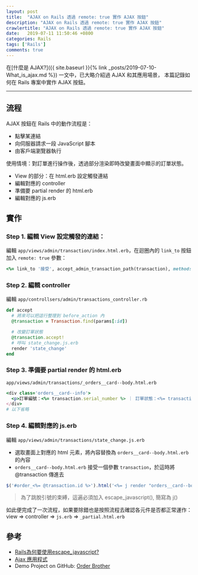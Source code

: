 ```yaml
---
layout: post
title:  "AJAX on Rails 透過 remote: true 實作 AJAX 按鈕"
description: "AJAX on Rails 透過 remote: true 實作 AJAX 按鈕"
crawlertitle: "AJAX on Rails 透過 remote: true 實作 AJAX 按鈕"
date:   2019-07-11 11:50:46 +0800
categories: Rails
tags: ['Rails']
comments: true
---
```


在[什麼是 AJAX?]({{ site.baseurl }}{% link _posts/2019-07-10-What_is_ajax.md %}) 一文中，已大略介紹過 AJAX 和其應用場景，
本篇記錄如何在 Rails 專案中實作 AJAX 按鈕。

---
## 流程

AJAX 按鈕在 Rails 中的動作流程是：
- 點擊某連結
- 向伺服器請求一段 JavaScript 腳本
- 由客戶端瀏覽器執行


使用情境：對訂單進行操作後，透過部分渲染即時改變畫面中顯示的訂單狀態。

- View 的部分：在 html.erb 設定觸發連結
- 編輯對應的 controller
- 準備要 partial render 的 html.erb
- 編輯對應的 js.erb

## 實作

### Step 1. 編輯 View 設定觸發的連結：  
編輯 `app/views/admin/transaction/index.html.erb`，在迴圈內的 `link_to` 按鈕加入 `remote: true` 參數：  
```ruby
<%= link_to '接受', accept_admin_transaction_path(transaction), method: 'patch', remote: true, class: 'btn btn-success mr-2' if t.may_accept? %>
```

### Step 2. 編輯 controller
編輯 `app/controllsers/admin/transactions_controller.rb`  

```ruby
def accept
  # 將來可以把這行整理到 before_action 內
  @transaction = Transaction.find(params[:id])

  # 改變訂單狀態
  @transaction.accept!
  # 呼叫 state_change.js.erb
  render 'state_change'
end
```

### Step 3. 準備要 partial render 的 html.erb  

`app/views/admin/transactions/_orders__card--body.html.erb`

```ruby
<div class='orders__card--info'>
  <p>訂單編號：<%= transaction.serial_number %> ｜ 訂單狀態：<%= transaction.state %></p>
</div>
# 以下省略
```
### Step 4. 編輯對應的 js.erb 
編輯 `app/views/admin/transactions/state_change.js.erb`
- 選取畫面上對應的 html 元素，將內容替換為 `orders__card--body.html.erb` 的內容
- `orders__card--body.html.erb` 接受一個參數 `transaction`，於這時將 @transaction 傳進去

```js
$('#order_<%= @transaction.id %>').html('<%= j render "orders__card--body", transaction: @transaction %>')
```
> 為了跳脫引號的束縛，這遍必須加入 escape_javascript(), 簡寫為 j()

如此便完成了一次流程，如果要除錯也是按照流程去確認各元件是否都正常運作：  
view => controller => `js.erb` => `_partial.html.erb`
## 參考
- [Rails為何要使用escape_javascript?](http://noelsaga.herokuapp.com/blog/2015/09/25/railswei-he-yao-shi-yong-escape-javascript)
- [Ajax 應用程式](https://ihower.tw/rails/ajax.html)
- Demo Project on GitHub: [Order Brother](https://github.com/order-brother/Order-Brother)
